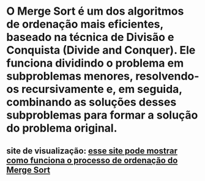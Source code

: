 # O Merge Sort é um dos algoritmos de ordenação mais eficientes, baseado na técnica de Divisão e Conquista (Divide and Conquer). Ele funciona dividindo o problema em subproblemas menores, resolvendo-os recursivamente e, em seguida, combinando as soluções desses subproblemas para formar a solução do problema original.

## site de visualização: [esse site pode mostrar como funciona o processo de ordenação do Merge Sort](https://visualgo.net/en/sorting?source=post_page-----ef12dadeba2a--------------------------------)
